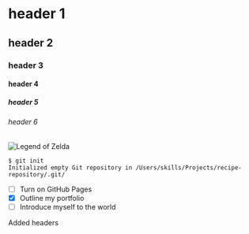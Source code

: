 # header 1
## header 2
### header 3
#### header 4
##### header 5
###### header 6

![Legend of Zelda](https://github.com/user-attachments/assets/181979e4-51e4-4c80-85b2-b986c0095ffa)

```
$ git init
Initialized empty Git repository in /Users/skills/Projects/recipe-repository/.git/
```
- [ ] Turn on GitHub Pages
- [x] Outline my portfolio
- [ ] Introduce myself to the world
      
Added headers
